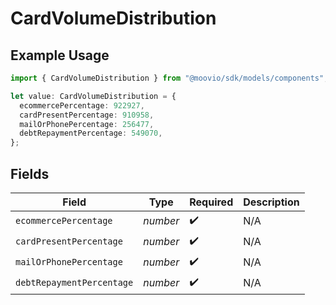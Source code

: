 # CardVolumeDistribution

## Example Usage

```typescript
import { CardVolumeDistribution } from "@moovio/sdk/models/components";

let value: CardVolumeDistribution = {
  ecommercePercentage: 922927,
  cardPresentPercentage: 910958,
  mailOrPhonePercentage: 256477,
  debtRepaymentPercentage: 549070,
};
```

## Fields

| Field                     | Type                      | Required                  | Description               |
| ------------------------- | ------------------------- | ------------------------- | ------------------------- |
| `ecommercePercentage`     | *number*                  | :heavy_check_mark:        | N/A                       |
| `cardPresentPercentage`   | *number*                  | :heavy_check_mark:        | N/A                       |
| `mailOrPhonePercentage`   | *number*                  | :heavy_check_mark:        | N/A                       |
| `debtRepaymentPercentage` | *number*                  | :heavy_check_mark:        | N/A                       |